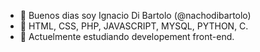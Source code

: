- 👋 Buenos dias soy Ignacio Di Bartolo (@nachodibartolo)
- 👀 HTML, CSS, PHP, JAVASCRIPT, MYSQL, PYTHON, C.
- 🌱 Actuelmente estudiando developement front-end.

<!---
ignaciodibartolo/ignaciodibartolo is a ✨ special ✨ repository because its `README.md` (this file) appears on your GitHub profile.
You can click the Preview link to take a look at your changes.
--->
